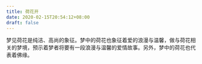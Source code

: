 ```yaml
---
title: 荷花开
date: 2020-02-15T20:54:12+08:00
draft: false
---
```


梦见荷花是纯洁、高尚的象征。梦中的荷花也象征着爱的浪漫与温馨，做与荷花相关的梦境，预示着梦者将要有一段浪漫与温馨的爱情故事。另外，梦中的荷花也代表着佛缘。